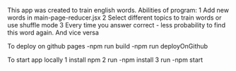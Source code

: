 This app was created to train english words.
Abilities of program:
1 Add new words in main-page-reducer.jsx
2 Select different topics to train words or use shuffle mode
3 Every time you answer correct - less probability to find this word again. And vice versa

To deploy on github pages
    -npm run build
    -npm run deployOnGithub

To start app locally
    1 install npm
    2 run -npm install
    3 run -npm start